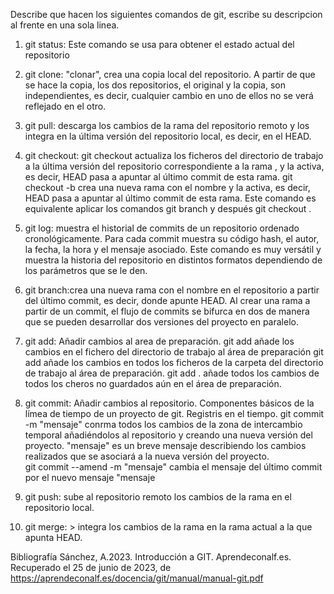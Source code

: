 Describe que hacen los siguientes comandos de git, escribe su descripcion al frente en una sola linea.

1. git status: Este comando se usa para obtener el estado actual del repositorio

2. git clone: "clonar", crea una copia local del repositorio. A partir de que se hace la copia, los dos repositorios, el original y la copia, son independientes, es decir, cualquier cambio en uno de ellos no se verá reflejado en el otro.

3. git pull:  descarga los cambios de la rama <rama> del repositorio remoto <remoto> y los integra en la última versión del repositorio local, es decir, en el HEAD.

4. git checkout: git checkout <rama> actualiza los ficheros del directorio de trabajo a la última versión del repositorio correspondiente a la rama <rama>, y la activa, es decir, HEAD pasa a apuntar al último commit de esta rama. 
git checkout -b <rama> crea una nueva rama con el nombre <rama> y la activa, es decir, HEAD pasa a apuntar al último commit de esta rama. Este comando es equivalente aplicar los comandos git
branch <rama> y después git checkout <rama>. 

5. git log: muestra el historial de commits de un repositorio ordenado cronológicamente. Para cada commit muestra su código hash, el autor, la fecha, la hora y el mensaje asociado. Este comando es muy versátil y muestra la historia del repositorio en distintos formatos dependiendo de los parámetros que se le den.   

6. git branch:crea una nueva rama con el nombre <rama> en el repositorio a partir del último commit, es decir, donde apunte HEAD. Al crear una rama a partir de un commit, el flujo de commits se bifurca en
dos de manera que se pueden desarrollar dos versiones del proyecto en paralelo.

7. git add: Añadir cambios al area de preparación.
git add <fichero> añade los cambios en el fichero <fichero> del directorio de trabajo al área de preparación
git add <carpeta> añade los cambios en todos los ficheros de la carpeta <carpeta> del directorio de trabajo al área de preparación.
git add . añade todos los cambios de todos los cheros no guardados aún en el área de preparación.

8. git commit: Añadir cambios al repositorio.  Componentes básicos de la límea de tiempo de un proyecto de git. Registris en el tiempo.
git commit -m "mensaje" conrma todos los cambios de la zona de intercambio temporal añadiéndolos al repositorio y creando una nueva versión del proyecto. "mensaje" es un breve mensaje describiendo los cambios realizados que se asociará a la nueva versión del proyecto.  
git commit --amend -m "mensaje" cambia el mensaje del último commit por el nuevo mensaje "mensaje

9. git push: sube al repositorio remoto <remoto> los cambios de la rama <rama> en el repositorio local.

10. git merge: > integra los cambios de la rama <rama> en la rama actual a la que apunta HEAD.

Bibliografía
Sánchez, A.2023. Introducción a GIT. Aprendeconalf.es. Recuperado el 25 de junio de 2023, de https://aprendeconalf.es/docencia/git/manual/manual-git.pdf
